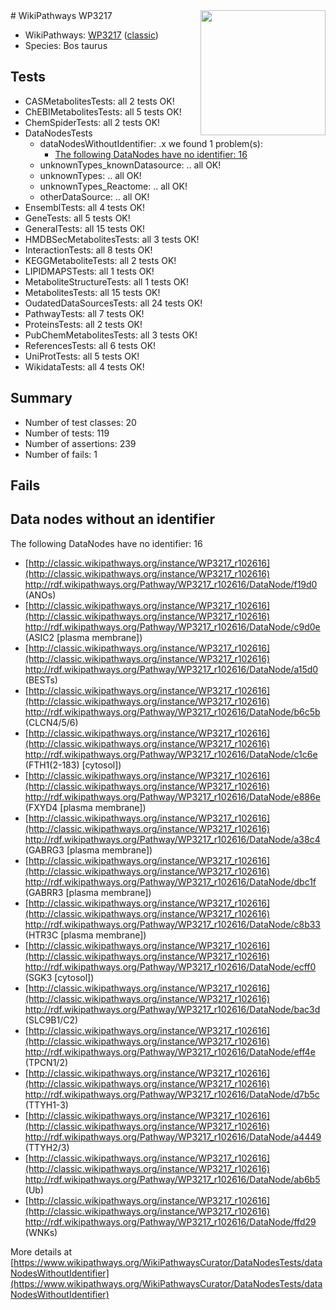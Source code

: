 <img style="float: right; width: 200px" src="https://upload.wikimedia.org/wikipedia/commons/thumb/8/83/Wplogo_with_text_500.png/640px-Wplogo_with_text_500.png" />
# WikiPathways WP3217

* WikiPathways: [WP3217](https://wikipathways.org/pathways/WP3217) ([classic](https://classic.wikipathways.org/instance/WP3217))
* Species: Bos taurus
## Tests
* CASMetabolitesTests: all 2 tests OK!
* ChEBIMetabolitesTests: all 5 tests OK!
* ChemSpiderTests: all 2 tests OK!
* DataNodesTests
    * dataNodesWithoutIdentifier: .x we found 1 problem(s):
        * [The following DataNodes have no identifier: 16](#8792c496)
    * unknownTypes_knownDatasource: .. all OK!
    * unknownTypes: .. all OK!
    * unknownTypes_Reactome: .. all OK!
    * otherDataSource: .. all OK!
* EnsemblTests: all 4 tests OK!
* GeneTests: all 5 tests OK!
* GeneralTests: all 15 tests OK!
* HMDBSecMetabolitesTests: all 3 tests OK!
* InteractionTests: all 8 tests OK!
* KEGGMetaboliteTests: all 2 tests OK!
* LIPIDMAPSTests: all 1 tests OK!
* MetaboliteStructureTests: all 1 tests OK!
* MetabolitesTests: all 15 tests OK!
* OudatedDataSourcesTests: all 24 tests OK!
* PathwayTests: all 7 tests OK!
* ProteinsTests: all 2 tests OK!
* PubChemMetabolitesTests: all 3 tests OK!
* ReferencesTests: all 6 tests OK!
* UniProtTests: all 5 tests OK!
* WikidataTests: all 4 tests OK!


## Summary

* Number of test classes: 20
* Number of tests: 119
* Number of assertions: 239
* Number of fails: 1

## Fails

<a name="8792c496" />

## Data nodes without an identifier

The following DataNodes have no identifier: 16

* [http://classic.wikipathways.org/instance/WP3217_r102616](http://classic.wikipathways.org/instance/WP3217_r102616) http://rdf.wikipathways.org/Pathway/WP3217_r102616/DataNode/f19d0 (ANOs)
* [http://classic.wikipathways.org/instance/WP3217_r102616](http://classic.wikipathways.org/instance/WP3217_r102616) http://rdf.wikipathways.org/Pathway/WP3217_r102616/DataNode/c9d0e (ASIC2 [plasma
membrane])
* [http://classic.wikipathways.org/instance/WP3217_r102616](http://classic.wikipathways.org/instance/WP3217_r102616) http://rdf.wikipathways.org/Pathway/WP3217_r102616/DataNode/a15d0 (BESTs)
* [http://classic.wikipathways.org/instance/WP3217_r102616](http://classic.wikipathways.org/instance/WP3217_r102616) http://rdf.wikipathways.org/Pathway/WP3217_r102616/DataNode/b6c5b (CLCN4/5/6)
* [http://classic.wikipathways.org/instance/WP3217_r102616](http://classic.wikipathways.org/instance/WP3217_r102616) http://rdf.wikipathways.org/Pathway/WP3217_r102616/DataNode/c1c6e (FTH1(2-183)
[cytosol])
* [http://classic.wikipathways.org/instance/WP3217_r102616](http://classic.wikipathways.org/instance/WP3217_r102616) http://rdf.wikipathways.org/Pathway/WP3217_r102616/DataNode/e886e (FXYD4 [plasma
membrane])
* [http://classic.wikipathways.org/instance/WP3217_r102616](http://classic.wikipathways.org/instance/WP3217_r102616) http://rdf.wikipathways.org/Pathway/WP3217_r102616/DataNode/a38c4 (GABRG3 [plasma
membrane])
* [http://classic.wikipathways.org/instance/WP3217_r102616](http://classic.wikipathways.org/instance/WP3217_r102616) http://rdf.wikipathways.org/Pathway/WP3217_r102616/DataNode/dbc1f (GABRR3 [plasma
membrane])
* [http://classic.wikipathways.org/instance/WP3217_r102616](http://classic.wikipathways.org/instance/WP3217_r102616) http://rdf.wikipathways.org/Pathway/WP3217_r102616/DataNode/c8b33 (HTR3C [plasma
membrane])
* [http://classic.wikipathways.org/instance/WP3217_r102616](http://classic.wikipathways.org/instance/WP3217_r102616) http://rdf.wikipathways.org/Pathway/WP3217_r102616/DataNode/ecff0 (SGK3 [cytosol])
* [http://classic.wikipathways.org/instance/WP3217_r102616](http://classic.wikipathways.org/instance/WP3217_r102616) http://rdf.wikipathways.org/Pathway/WP3217_r102616/DataNode/bac3d (SLC9B1/C2)
* [http://classic.wikipathways.org/instance/WP3217_r102616](http://classic.wikipathways.org/instance/WP3217_r102616) http://rdf.wikipathways.org/Pathway/WP3217_r102616/DataNode/eff4e (TPCN1/2)
* [http://classic.wikipathways.org/instance/WP3217_r102616](http://classic.wikipathways.org/instance/WP3217_r102616) http://rdf.wikipathways.org/Pathway/WP3217_r102616/DataNode/d7b5c (TTYH1-3)
* [http://classic.wikipathways.org/instance/WP3217_r102616](http://classic.wikipathways.org/instance/WP3217_r102616) http://rdf.wikipathways.org/Pathway/WP3217_r102616/DataNode/a4449 (TTYH2/3)
* [http://classic.wikipathways.org/instance/WP3217_r102616](http://classic.wikipathways.org/instance/WP3217_r102616) http://rdf.wikipathways.org/Pathway/WP3217_r102616/DataNode/ab6b5 (Ub)
* [http://classic.wikipathways.org/instance/WP3217_r102616](http://classic.wikipathways.org/instance/WP3217_r102616) http://rdf.wikipathways.org/Pathway/WP3217_r102616/DataNode/ffd29 (WNKs)


More details at [https://www.wikipathways.org/WikiPathwaysCurator/DataNodesTests/dataNodesWithoutIdentifier](https://www.wikipathways.org/WikiPathwaysCurator/DataNodesTests/dataNodesWithoutIdentifier)

